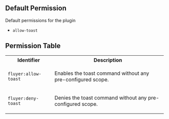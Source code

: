 ## Default Permission

Default permissions for the plugin

- `allow-toast`

## Permission Table

<table>
<tr>
<th>Identifier</th>
<th>Description</th>
</tr>


<tr>
<td>

`fluyer:allow-toast`

</td>
<td>

Enables the toast command without any pre-configured scope.

</td>
</tr>

<tr>
<td>

`fluyer:deny-toast`

</td>
<td>

Denies the toast command without any pre-configured scope.

</td>
</tr>
</table>
